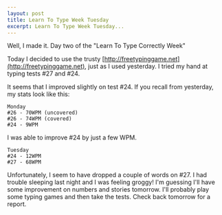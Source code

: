 ```yaml
---
layout: post
title: Learn To Type Week Tuesday
excerpt: Learn To Type Week Tuesday...
---
```

 
Well, I made it. Day two of the "Learn To Type Correctly Week"

Today I decided to use the trusty [http://freetypinggame.net](http://freetypinggame.net), just as I used yesterday.
I tried my hand at typing tests #27 and #24.

It seems that I improved slightly on test #24. If you recall from yesterday, my stats look like this:

    Monday
    #26 - 70WPM (uncovered)
    #26 - 74WPM (covered)
    #24 - 9WPM
              
I was able to improve #24 by just a few WPM.

    Tuesday
    #24 - 12WPM
    #27 - 68WPM

Unfortunately, I seem to have dropped a couple of words on #27. I had trouble sleeping last night and I was feeling groggy! 
I'm guessing I'll have some improvement on numbers and stories tomorrow. I'll probably play some typing games and then take the tests. Check back tomorrow for a report.
